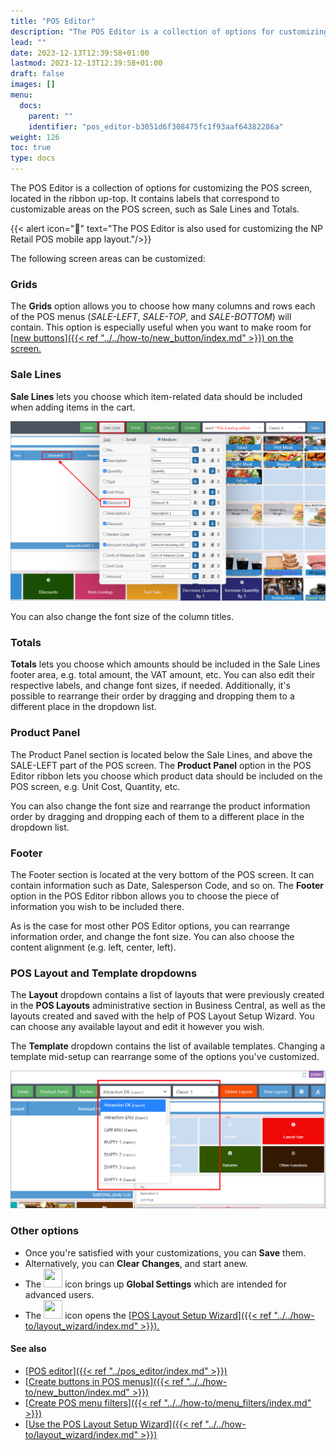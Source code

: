 ```yaml
---
title: "POS Editor"
description: "The POS Editor is a collection of options for customizing the POS screen, located in the ribbon up-top. It contains labels that correspond to customizable areas on the POS screen, such as Sale Lines and Totals."
lead: ""
date: 2023-12-13T12:39:58+01:00
lastmod: 2023-12-13T12:39:58+01:00
draft: false
images: []
menu:
  docs:
    parent: ""
    identifier: "pos_editor-b3051d6f308475fc1f93aaf64382286a"
weight: 126
toc: true
type: docs
---
```


The POS Editor is a collection of options for customizing the POS screen, located in the ribbon up-top. It contains labels that correspond to customizable areas on the POS screen, such as Sale Lines and Totals.

{{< alert icon="📝" text="The POS Editor is also used for customizing the NP Retail POS mobile app layout."/>}}

The following screen areas can be customized: 

### Grids

The **Grids** option allows you to choose how many columns and rows each of the POS menus (*SALE-LEFT*, *SALE-TOP*, and *SALE-BOTTOM*) will contain. This option is especially useful when you want to make room for [<ins>new buttons<ins>]({{< ref "../../how-to/new_button/index.md" >}}) on the screen.

### Sale Lines

**Sale Lines** lets you choose which item-related data should be included when adding items in the cart. 

  ![sale_lines](Images/sale_lines.PNG)

You can also change the font size of the column titles.

### Totals

**Totals** lets you choose which amounts should be included in the Sale Lines footer area, e.g. total amount, the VAT amount, etc. You can also edit their respective labels, and change font sizes, if needed. Additionally, it's possible to rearrange their order by dragging and dropping them to a different place in the dropdown list. 

### Product Panel

The Product Panel section is located below the Sale Lines, and above the SALE-LEFT part of the POS screen. The **Product Panel** option in the POS Editor ribbon lets you choose which product data should be included on the POS screen, e.g. Unit Cost, Quantity, etc.

You can also change the font size and rearrange the product information order by dragging and dropping each of them to a different place in the dropdown list. 

### Footer

The Footer section is located at the very bottom of the POS screen. It can contain information such as Date, Salesperson Code, and so on. The **Footer** option in the POS Editor ribbon allows you to choose the piece of information you wish to be included there. 

As is the case for most other POS Editor options, you can rearrange information order, and change the font size. You can also choose the content alignment (e.g. left, center, left).

### POS Layout and Template dropdowns

The **Layout** dropdown contains a list of layouts that were previously created in the **POS Layouts** administrative section in Business Central, as well as the layouts created and saved with the help of POS Layout Setup Wizard. You can choose any available layout and edit it however you wish.

The **Template** dropdown contains the list of available templates. Changing a template mid-setup can rearrange some of the options you've customized.

   ![layout_and_template](Images/layout_and_template.PNG)

### Other options

- Once you're satisfied with your customizations, you can **Save** them. 
- Alternatively, you can **Clear Changes**, and start anew.
- The <image src="Images/cog.PNG" width="30" height="30"> icon brings up **Global Settings** which are intended for advanced users.
- The <image src="Images/weird_icon.PNG" width="30" height="30"> icon opens the [<ins>POS Layout Setup Wizard<ins>]({{< ref "../../how-to/layout_wizard/index.md" >}}).

#### See also

- [<ins>POS editor<ins>]({{< ref "../pos_editor/index.md" >}})
- [<ins>Create buttons in POS menus<ins>]({{< ref "../../how-to/new_button/index.md" >}})
- [<ins>Create POS menu filters<ins>]({{< ref "../../how-to/menu_filters/index.md" >}})
- [<ins>Use the POS Layout Setup Wizard<ins>]({{< ref "../../how-to/layout_wizard/index.md" >}})